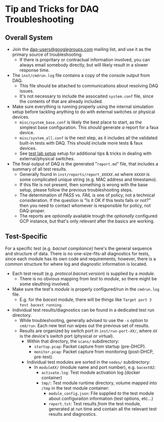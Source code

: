 # Tip and Tricks for DAQ Troubleshooting

## Overall System

* Join the
[daq-users@googlegroups.com](https://groups.google.com/forum/#!forum/daq-users)
mailing list, and use it as the primary source of troubleshooting.
  * If there is propritary or contractual information involved, you can always
  email somebody directly, but will likely result in a slower response time.
* The `inst/cmdrun.log` file contains a copy of the console output from DAQ.
  * This file should be attached to communications about resolving DAQ issues.
  * It's not necessary to include the assocaited `system.conf` file, since the
  contents of that are already included.
* Make sure everything is running properly using the internal simulation setup
before tackling anything to do with external switches or physical devices.
  * `misc/system_base.conf` is likely the best place to start, as the simplest
  base configuration. This should generate *a* report for a faux device.
  * `misc/system_all.conf` is the next step, as it includes all the validated
  built-in tests with DAQ. This should include more tests & faux devices.
  * See [test lab setup](test_lab.md) setup for additional tips & tricks in
  dealing with external/physical switches.
* The final output of DAQ is the generated "`report.md`" file, that includes
a summary of all test results.
  * Generally found in <code>inst/reports/report_<em>XXXXX</em>.md</code> where
  <code><em>XXXXX</em></code> is some complicated unique string (e.g. MAC
  address and timestamo).
  * If this file is not present, then something is wrong with the base setup,
  please follow the previous troubleshooting steps.
  * The determination of _PASS_ vs. _FAIL_ is one of policy, not a technical
  consideration. If the question is "Is it OK if this tests fails or not?" then
  you need to contact whomever is responsible for policy, not DAQ-proper.
  * The reports are _optionally_ available trough the _optionally_ configured
  GCP instance, but that's only relevant after the basics are working.

## Test-Specific

For a specific test (e.g. _bacnet compliance_) here's the general sequence and
structure of data. There is no one-size-fits-all diagnostics for tests, since
each module has its own code and requirements; however, there is a common
structure for where log and diagnostic information is located.

* Each test result (e.g. _protocol.bacnet.version_) is supplied by a _module_.
  * There is no obvious mapping from _test_ to _module_, so there might be
  some sleuthing involved.
* Make sure the test's _module_ is properly configured/run in the `cmdrun.log`
file.
  * E.g. for the _bacext_ module, there will be things like `Target port 3 test
  bacext running`.
* Individual test results/diagnostics can be found in a dedicated test run
directory.
  * While troubleshooting, generally advised to use the `-s` option to
  `cmd/run`. Each new test run wipes out the previous set of results.
  * Results are organized by switch port in
  <code>inst/run-port-<em>XX</em>/</code>, where <code><em>XX</em></code> is
  the device's switch port (physical or virtual).
    * Within that directory, the <code>scans/</code> subdirectory:
      * `startup.pcap`: Packet capture from startup (pre-DHCP).
      * `monitor.pcap`: Packet capture from monitoring (post-DHCP, pre-test).
    * Individual test modules are sorted in the `nodes/` subdirectory:
      * In <code><em>moduleXX</em>/</code> (module name and port number),
      e.g. `bacext02`:
        * `activate.log`: Test module activation log (docker container)
        * `tmp/`: Test module runtime directory, volume mapped into `/tmp`
        in the test module container:
          * `module_config.json`: File supplied _to_ the test module about
          configuraiton information (test options, etc...)
          * `report.txt`: Test results _from_ the test module, generated at
          run time and contain all the relevant test results and diagnostics.
